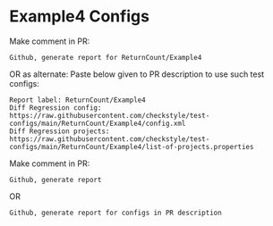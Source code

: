 # Example4 Configs
Make comment in PR:
```
Github, generate report for ReturnCount/Example4
```
OR as alternate:
Paste below given to PR description to use such test configs:
```
Report label: ReturnCount/Example4
Diff Regression config: https://raw.githubusercontent.com/checkstyle/test-configs/main/ReturnCount/Example4/config.xml
Diff Regression projects: https://raw.githubusercontent.com/checkstyle/test-configs/main/ReturnCount/Example4/list-of-projects.properties
```
Make comment in PR:
```
Github, generate report
```
OR
```
Github, generate report for configs in PR description
```
